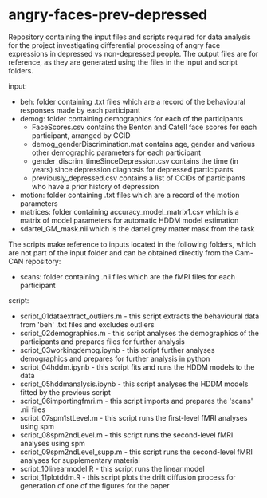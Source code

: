 # angry-faces-prev-depressed

Repository containing the input files and scripts required for data analysis for the project investigating differential processing of angry face expressions in depressed vs non-depressed people. The output files are for reference, as they are generated using the files in the input and script folders. 

input: 
- beh: folder containing .txt files which are a record of the behavioural responses made by each participant
- demog: folder containing demographics for each of the participants
  - FaceScores.csv contains the Benton and Catell face scores for each participant, arranged by CCID
  - demog_genderDiscrimination.mat contains age, gender and various other demographic parameters for each participant
  - gender_discrim_timeSinceDepression.csv contains the time (in years) since depression diagnosis for depressed participants
  - previously_depressed.csv contains a list of CCIDs of participants who have a prior history of depression
- motion: folder containing .txt files which are a record of the motion parameters
- matrices: folder containing accuracy_model_matrix1.csv which is a matrix of model parameters for automatic HDDM model estimation
- sdartel_GM_mask.nii which is the dartel grey matter mask from the task

The scripts make reference to inputs located in the following folders, which are not part of the input folder and can be obtained directly from the Cam-CAN repository:
- scans: folder containing .nii files which are the fMRI files for each participant

script: 
- script_01dataextract_outliers.m - this script extracts the behavioural data from 'beh' .txt files and excludes outliers
- script_02demographics.m - this script analyses the demographics of the participants and prepares files for further analysis
- script_03workingdemog.ipynb - this script further analyses demographics and prepares for further analysis in python
- script_04hddm.ipynb - this script fits and runs the HDDM models to the data
- script_05hddmanalysis.ipynb - this script analyses the HDDM models fitted by the previous script
- script_06importingfmri.m - this script imports and prepares the 'scans' .nii files
- script_07spm1stLevel.m - this script runs the first-level fMRI analyses using spm
- script_08spm2ndLevel.m - this script runs the second-level fMRI analyses using spm
- script_09spm2ndLevel_supp.m - this script runs the second-level fMRI analyses for supplementary material
- script_10linearmodel.R - this script runs the linear model
- script_11plotddm.R - this script plots the drift diffusion process for generation of one of the figures for the paper 

